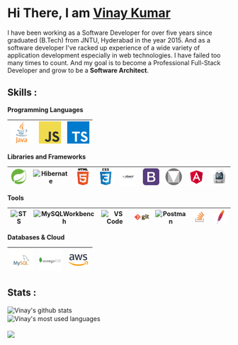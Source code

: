 <h1>Hi There, I am <a  href="https://vk46.github.io/" target="_blank">Vinay Kumar</a></h1>

I have been working as a Software Developer for over five years since graduated (B.Tech) from JNTU, Hyderabad in the year 2015. And as a software developer I've racked up experience of a wide variety of application development especially in web technologies. I have failed too many times to count. And my goal is to become a Professional Full-Stack Developer and grow to be a **Software Architect**.

## Skills :

**Programming Languages**

<img title="Java" alt="Java" width="50px" src="https://raw.githubusercontent.com/github/explore/master/topics/java/java.png" />|<img alt="JS" title="JavaScript" width="50px" src="https://raw.githubusercontent.com/github/explore/master/topics/javascript/javascript.png">|<img alt="TS" title="TypeScript" width="50px" src="https://raw.githubusercontent.com/github/explore/master/topics/typescript/typescript.png">
|--|--|--|

**Libraries and Frameworks**

<img title="Spring" alt="Spring" width="50px" src="https://raw.githubusercontent.com/github/explore/master/topics/spring/spring.png">|<img title="Hibernate" alt="Hibernate" width="50px" src="https://hibernate.org/images/hibernate-logo.svg">|<img title="HTML 5" alt="HTML5" width="50px" src="https://raw.githubusercontent.com/github/explore/master/topics/html/html.png">|<img title="CSS 3" alt="CSS3" width="50px" src="https://raw.githubusercontent.com/github/explore/master/topics/css/css.png">|<img title="jQuery" alt="jQuery" width="50px" src="https://raw.githubusercontent.com/github/explore/master/topics/jquery/jquery.png">|<img title="Bootstrap UI" alt="Bootstrap UI" width="50px" src="https://raw.githubusercontent.com/github/explore/master/topics/bootstrap/bootstrap.png">|<img title="Material UI" alt="Material UI" width="50px" src="https://raw.githubusercontent.com/github/explore/master/topics/material-design/material-design.png">|<img title="Angular" alt="Angular" width="50px" src="https://raw.githubusercontent.com/github/explore/master/topics/angular/angular.png">|<img title="Apache Cordova" alt="Cordova" width="50px" src="https://raw.githubusercontent.com/github/explore/master/topics/cordova/cordova.png">|
|--|--|--|--|--|--|--|--|--|

**Tools**

<img title="STS" alt="STS" width="50px" src="https://spring.io/images/logo-spring-tools-gear-3dbfa4e3714afa9d58885422ec7ac8e5.svg">|<img title="MySQL Workbench" alt="MySQLWorkbench" width="50px" src="https://encrypted-tbn0.gstatic.com/images?q=tbn:ANd9GcR4SRoFvNsv-_Xl30fbCnMGDBLZsLq9Av5__1qpv4fsYayIQqvn6-_CiKehwbfZqYNFXG8&usqp=CAU">|<img title="VS Code" alt="VS Code" width="50px" src="https://img.icons8.com/fluent/48/000000/visual-studio-code-2019.png">|<img title="git" alt="git" width="50px" src="https://raw.githubusercontent.com/github/explore/master/topics/git/git.png">|<img title="Postman" alt="Postman" width="50px" src="https://covirtnetworking.com/wp-content/uploads/2017/09/postman-e1505276579767.png">|<img title="Stackoverflow" alt="stackoverflow" width="50px" src="https://raw.githubusercontent.com/github/explore/master/topics/stackoverflow/stackoverflow.png">|<img title="Apache Software" alt="Apache" width="50px" src="https://raw.githubusercontent.com/github/explore/master/topics/maven/maven.png">
|--|--|--|--|--|--|--|

**Databases & Cloud**

<img title="MySQL" alt="MySQL" width="50px" src="https://raw.githubusercontent.com/github/explore/master/topics/mysql/mysql.png">|<img title="MongoDB" alt="MongoDB" width="50px" src="https://raw.githubusercontent.com/github/explore/master/topics/mongodb/mongodb.png">|<img title="AWS" alt="AWS" width="50px" src="https://raw.githubusercontent.com/github/explore/master/topics/aws/aws.png">
|--|--|--|

## Stats :

<a><img align="center" src="https://github-readme-stats.vercel.app/api?username=vk46&show_icons=true&theme=light&line_height=26&include_all_commits=true&count_private=true&hide=issues" alt="Vinay's github stats"/>
</a><br>
<a><img align="center" src="https://github-readme-stats.vercel.app/api/top-langs/?username=vk46&theme=light&count_private=true&layout=compact" alt="Vinay's most used languages"/>
</a><br><br>
<img align="center" src = "https://activity-graph.herokuapp.com/graph?username=vk46&theme=rogue" width = 650>
